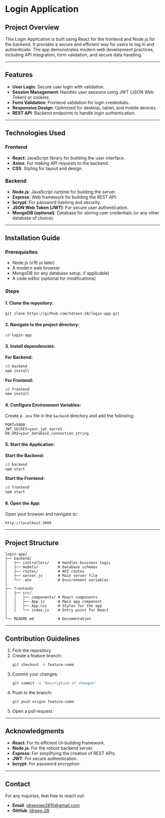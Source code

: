 # Login Application

## Project Overview
This Login Application is built using React for the frontend and Node.js for the backend. It provides a secure and efficient way for users to log in and authenticate. The app demonstrates modern web development practices, including API integration, form validation, and secure data handling.

---

## Features
- **User Login**: Secure user login with validation.
- **Session Management**: Handles user sessions using JWT (JSON Web Token) or cookies.
- **Form Validation**: Frontend validation for login credentials.
- **Responsive Design**: Optimized for desktop, tablet, and mobile devices.
- **REST API**: Backend endpoints to handle login authentication.

---

## Technologies Used

### Frontend
- **React**: JavaScript library for building the user interface.
- **Axios**: For making API requests to the backend.
- **CSS**: Styling for layout and design.

### Backend
- **Node.js**: JavaScript runtime for building the server.
- **Express**: Web framework for building the REST API.
- **bcrypt**: For password hashing and security.
- **JSON Web Token (JWT)**: For secure user authentication.
- **MongoDB (optional)**: Database for storing user credentials (or any other database of choice).

---

## Installation Guide

### Prerequisites
- Node.js (v16 or later)
- A modern web browser
- MongoDB (or any database setup, if applicable)
- A code editor (optional for modifications)

### Steps

#### 1. Clone the repository:
   ```bash
   git clone https://github.com/Idrees-28/login-app.git
   ```

#### 2. Navigate to the project directory:
   ```bash
   cd login-app
   ```

#### 3. Install dependencies:

   **For Backend:**
   ```bash
   cd backend
   npm install
   ```

   **For Frontend:**
   ```bash
   cd frontend
   npm install
   ```

#### 4. Configure Environment Variables:
Create a `.env` file in the `backend` directory and add the following:
   ```
   PORT=5000
   JWT_SECRET=your_jwt_secret
   DB_URI=your_database_connection_string
   ```

#### 5. Start the Application:

   **Start the Backend:**
   ```bash
   cd backend
   npm start
   ```

   **Start the Frontend:**
   ```bash
   cd frontend
   npm start
   ```

#### 6. Open the App:
   Open your browser and navigate to:
   ```
   http://localhost:3000
   ```

---

## Project Structure

```
login-app/
├── backend/
│   ├── controllers/    # Handles business logic
│   ├── models/         # Database schemas
│   ├── routes/         # API routes
│   ├── server.js       # Main server file
│   └── .env            # Environment variables
│
├── frontend/
│   ├── src/
│   │   ├── components/ # React components
│   │   ├── App.js      # Main app component
│   │   ├── App.css     # Styles for the app
│   │   └── index.js    # Entry point for React
│
└── README.md           # Documentation
```

---

## Contribution Guidelines
1. Fork the repository.
2. Create a feature branch:
   ```bash
   git checkout -b feature-name
   ```
3. Commit your changes:
   ```bash
   git commit -m "Description of changes"
   ```
4. Push to the branch:
   ```bash
   git push origin feature-name
   ```
5. Open a pull request.

---

## Acknowledgments
- **React**: For its efficient UI-building framework.
- **Node.js**: For the robust backend server.
- **Express**: For simplifying the creation of REST APIs.
- **JWT**: For secure authentication.
- **bcrypt**: For password encryption.

---

## Contact
For any inquiries, feel free to reach out:
- **Email**: idreesjee2810@gmail.com
- **GitHub**: [Idrees-28](https://github.com/Idrees-28)
